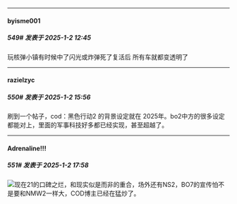 ﻿
*****

####  byisme001  
##### 549#       发表于 2025-1-2 12:45

玩核弹小镇有时候中了闪光或炸弹死了复活后 所有车就都变透明了 


*****

####  razielzyc  
##### 550#       发表于 2025-1-2 15:56

刷到一个帖子，cod：黑色行动2 的背景设定就在 2025年。bo2中方的很多设定都能对上，里面的军事科技好多都已经实现，甚至超越了。


*****

####  Adrenaline!!!  
##### 551#       发表于 2025-1-2 17:58

<img src="https://static.saraba1st.com/image/smiley/face2017/124.png" referrerpolicy="no-referrer">现在21的口碑之烂，和现实似是而非的重合，场外还有NS2，BO7的宣传怕不是要和NMW2一样大，COD博主已经在猛炒了。


